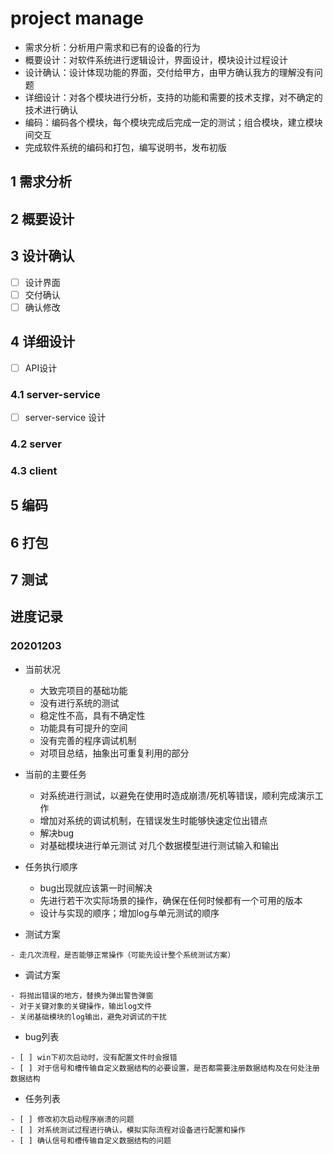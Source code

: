 # project manage

- 需求分析：分析用户需求和已有的设备的行为
- 概要设计：对软件系统进行逻辑设计，界面设计，模块设计过程设计
- 设计确认：设计体现功能的界面，交付给甲方，由甲方确认我方的理解没有问题
- 详细设计：对各个模块进行分析，支持的功能和需要的技术支撑，对不确定的技术进行确认
- 编码：编码各个模块，每个模块完成后完成一定的测试；组合模块，建立模块间交互
- 完成软件系统的编码和打包，编写说明书，发布初版

## 1 需求分析
## 2 概要设计
## 3 设计确认
- [ ] 设计界面
- [ ] 交付确认
- [ ] 确认修改
## 4 详细设计
- [ ] API设计
### 4.1 server-service
- [ ] server-service 设计
### 4.2 server
### 4.3 client

## 5 编码
## 6 打包
## 7 测试


## 进度记录

### 20201203

- 当前状况
  - 大致完项目的基础功能
  - 没有进行系统的测试
  - 稳定性不高，具有不确定性
  - 功能具有可提升的空间
  - 没有完善的程序调试机制
  - 对项目总结，抽象出可重复利用的部分


- 当前的主要任务
  - 对系统进行测试，以避免在使用时造成崩溃/死机等错误，顺利完成演示工作
  - 增加对系统的调试机制，在错误发生时能够快速定位出错点
  - 解决bug
  - 对基础模块进行单元测试 对几个数据模型进行测试输入和输出

- 任务执行顺序  
  - bug出现就应该第一时间解决
  - 先进行若干次实际场景的操作，确保在任何时候都有一个可用的版本
  - 设计与实现的顺序；增加log与单元测试的顺序



- 测试方案

```
- 走几次流程，是否能够正常操作（可能先设计整个系统测试方案）

```

- 调试方案

```
- 将抛出错误的地方，替换为弹出警告弹窗
- 对于关键对象的关键操作，输出log文件
- 关闭基础模块的log输出，避免对调试的干扰
```

- bug列表

```
- [ ] win下初次启动时，没有配置文件时会报错
- [ ] 对于信号和槽传输自定义数据结构的必要设置，是否都需要注册数据结构及在何处注册数据结构

```

- 任务列表
```
- [ ] 修改初次启动程序崩溃的问题
- [ ] 对系统测试过程进行确认，模拟实际流程对设备进行配置和操作
- [ ] 确认信号和槽传输自定义数据结构的问题
```
